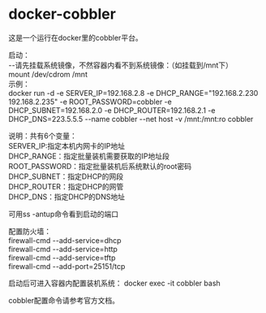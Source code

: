 # docker-cobbler  
这是一个运行在docker里的cobbler平台。

启动：  
--请先挂载系统镜像，不然容器内看不到系统镜像：（如挂载到/mnt下）  
  mount /dev/cdrom /mnt  
示例：  
  docker run -d -e SERVER_IP=192.168.2.8 -e DHCP_RANGE="192.168.2.230 192.168.2.235" -e ROOT_PASSWORD=cobbler -e DHCP_SUBNET=192.168.2.0 -e DHCP_ROUTER=192.168.2.1 -e DHCP_DNS=223.5.5.5 --name cobbler --net host -v /mnt:/mnt:ro cobbler

说明：共有6个变量：  
  SERVER_IP:指定本机内网卡的IP地址  
  DHCP_RANGE：指定批量装机需要获取的IP地址段  
  ROOT_PASSWORD：指定批量装机后系统默认的root密码  
  DHCP_SUBNET：指定DHCP的网段  
  DHCP_ROUTER：指定DHCP的网管  
  DHCP_DNS：指定DHCP的DNS地址  

可用ss -antup命令看到启动的端口

配置防火墙：  
  firewall-cmd --add-service=dhcp  
  firewall-cmd --add-service=http  
  firewall-cmd --add-service=tftp  
  firewall-cmd --add-port=25151/tcp  

启动后可进入容器内配置装机系统：
  docker exec -it cobbler bash

cobbler配置命令请参考官方文档。
